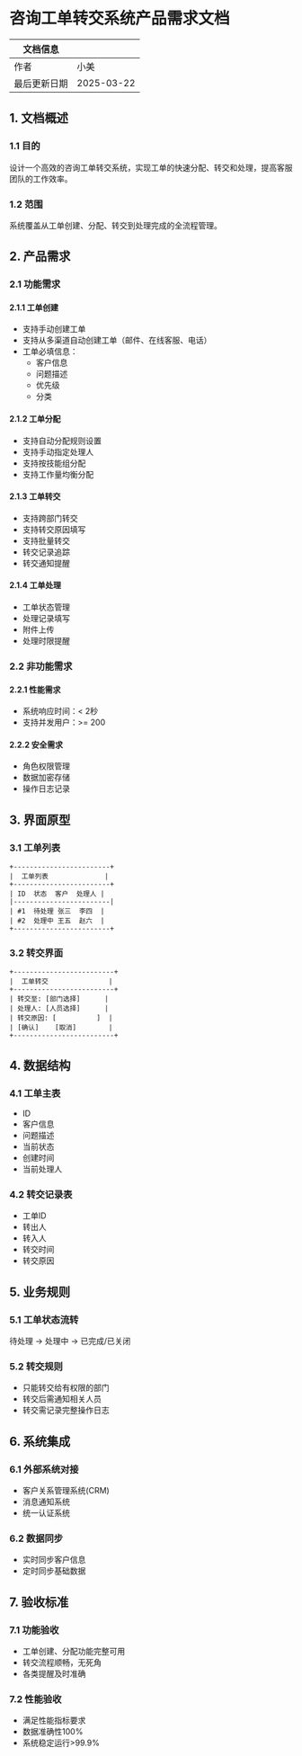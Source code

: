 # 咨询工单转交系统产品需求文档

| 文档信息 | |
|----------|---|
| 作者 | 小美 |
| 最后更新日期 | 2025-03-22 |

## 1. 文档概述

### 1.1 目的
设计一个高效的咨询工单转交系统，实现工单的快速分配、转交和处理，提高客服团队的工作效率。

### 1.2 范围
系统覆盖从工单创建、分配、转交到处理完成的全流程管理。

## 2. 产品需求

### 2.1 功能需求

#### 2.1.1 工单创建
- 支持手动创建工单
- 支持从多渠道自动创建工单（邮件、在线客服、电话）
- 工单必填信息：
  - 客户信息
  - 问题描述
  - 优先级
  - 分类

#### 2.1.2 工单分配
- 支持自动分配规则设置
- 支持手动指定处理人
- 支持按技能组分配
- 支持工作量均衡分配

#### 2.1.3 工单转交
- 支持跨部门转交
- 支持转交原因填写
- 支持批量转交
- 转交记录追踪
- 转交通知提醒

#### 2.1.4 工单处理
- 工单状态管理
- 处理记录填写
- 附件上传
- 处理时限提醒

### 2.2 非功能需求

#### 2.2.1 性能需求
- 系统响应时间：< 2秒
- 支持并发用户：>= 200

#### 2.2.2 安全需求
- 角色权限管理
- 数据加密存储
- 操作日志记录

## 3. 界面原型

### 3.1 工单列表
```
+------------------------+
|  工单列表              |
+------------------------+
| ID  状态  客户  处理人 |
|------------------------|
| #1  待处理 张三  李四  |
| #2  处理中 王五  赵六  |
+------------------------+
```

### 3.2 转交界面
```
+-------------------------+
|  工单转交               |
+-------------------------+
| 转交至: [部门选择]      |
| 处理人: [人员选择]      |
| 转交原因: [          ]  |
| [确认]    [取消]        |
+-------------------------+
```

## 4. 数据结构

### 4.1 工单主表
- ID
- 客户信息
- 问题描述
- 当前状态
- 创建时间
- 当前处理人

### 4.2 转交记录表
- 工单ID
- 转出人
- 转入人
- 转交时间
- 转交原因

## 5. 业务规则

### 5.1 工单状态流转
待处理 -> 处理中 -> 已完成/已关闭

### 5.2 转交规则
- 只能转交给有权限的部门
- 转交后需通知相关人员
- 转交需记录完整操作日志

## 6. 系统集成

### 6.1 外部系统对接
- 客户关系管理系统(CRM)
- 消息通知系统
- 统一认证系统

### 6.2 数据同步
- 实时同步客户信息
- 定时同步基础数据

## 7. 验收标准

### 7.1 功能验收
- 工单创建、分配功能完整可用
- 转交流程顺畅，无死角
- 各类提醒及时准确

### 7.2 性能验收
- 满足性能指标要求
- 数据准确性100%
- 系统稳定运行>99.9%